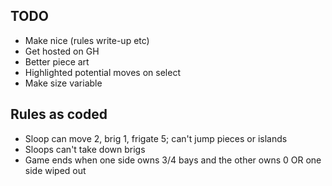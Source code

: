 ## TODO
- Make nice (rules write-up etc)
- Get hosted on GH
- Better piece art
- Highlighted potential moves on select
- Make size variable

## Rules as coded
- Sloop can move 2, brig 1, frigate 5; can't jump pieces or islands
- Sloops can't take down brigs
- Game ends when one side owns 3/4 bays and the other owns 0 OR one side wiped out
